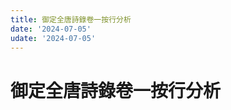 ```yaml
---
title: 御定全唐詩錄卷一按行分析
date: '2024-07-05'
udate: '2024-07-05'
---
```

# 御定全唐詩錄卷一按行分析

<LinePage :list="lines" :chapternum="1" />

<script setup>
const chapter = '卷一';
import lines from '/data/qtsl/卷一/lines.json'
</script>
